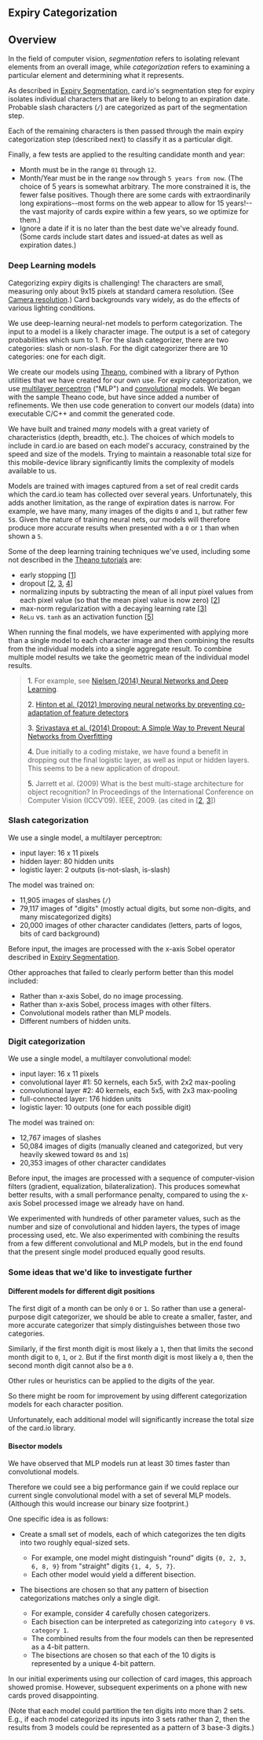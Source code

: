 Expiry Categorization
---------------------

## Overview

In the field of computer vision, *segmentation* refers to isolating relevant elements from an overall image, while *categorization* refers to examining a particular element and determining what it represents.

As described in [Expiry Segmentation](expiry_segmentation.md), card.io's segmentation step for expiry isolates individual characters that are likely to belong to an expiration date. Probable slash characters (`/`) are categorized as part of the segmentation step.

Each of the remaining characters is then passed through the main expiry categorization step (described next) to classify it as a particular digit.

Finally, a few tests are applied to the resulting candidate month and year:

* Month must be in the range `01` through `12`.
* Month/Year must be in the range `now` through `5 years from now`. (The choice of 5 years is somewhat arbitrary. The more constrained it is, the fewer false positives. Though there are some cards with extraordinarily long expirations--most forms on the web appear to allow for 15 years!--the vast majority of cards expire within a few years, so we optimize for them.)
* Ignore a date if it is no later than the best date we've already found. (Some cards include start dates and issued-at dates as well as expiration dates.)


### Deep Learning models

Categorizing expiry digits is challenging! The characters are small, measuring only about 9x15 pixels at standard camera resolution. (See [Camera resolution](../camera_resolution.md).) Card backgrounds vary widely, as do the effects of various lighting conditions.

We use deep-learning neural-net models to perform categorization. The input to a model is a likely character image. The output is a set of category probabilities which sum to 1. For the slash categorizer, there are two categories: slash or non-slash. For the digit categorizer there are 10 categories: one for each digit.

We create our models using [Theano](http://www.deeplearning.net/software/theano/), combined with a library of Python utilities that we have created for our own use. For expiry categorization, we use [multilayer perceptron](http://www.deeplearning.net/tutorial/mlp.html#mlp) ("MLP") and [convolutional](http://www.deeplearning.net/tutorial/lenet.html#lenet) models. We began with the sample Theano code, but have since added a number of refinements. We then use code generation to convert our models (data) into executable C/C++ and commit the generated code.

We have built and trained *many* models with a great variety of characteristics (depth, breadth, etc.). The choices of which models to include in card.io are based on each model's accuracy, constrained by the speed and size of the models. Trying to maintain a reasonable total size for this mobile-device library significantly limits the complexity of models available to us.

Models are trained with images captured from a set of real credit cards which the card.io team has collected over several years. Unfortunately, this adds another limitation, as the range of expiration dates is narrow. For example, we have many, many images of the digits `0` and `1`, but rather few `5`s. Given the nature of training neural nets, our models will therefore produce more accurate results when presented with a `0` or `1` than when shown a `5`.

Some of the deep learning training techniques we've used, including some not described in the [Theano tutorials](http://www.deeplearning.net/tutorial/) are:

* early stopping [[1]](#1)
* dropout [[2](#2), [3](#3), [4](#4)]
* normalizing inputs by subtracting the mean of all input pixel values from each pixel value (so that the mean pixel value is now zero) [[2](#2)]
* max-norm regularization with a decaying learning rate [[3]](#3)
* `ReLu` vs. `tanh` as an activation function [[5]](#5)

When running the final models, we have experimented with applying more than a single model to each character image and then combining the results from the individual models into a single aggregate result. To combine multiple model results we take the geometric mean of the individual model results.

> <a id="1">1.</a> For example, see [Nielsen (2014) Neural Networks and Deep Learning](http://neuralnetworksanddeeplearning.com/chap3.html).
> 
> <a id="2">2.</a> [Hinton et al. (2012) Improving neural networks by preventing co-adaptation of feature detectors](http://arxiv.org/pdf/1207.0580.pdf)
> 
> <a id="3">3.</a> [Srivastava et al. (2014) Dropout: A Simple Way to Prevent Neural Networks from Overfitting](http://www.cs.toronto.edu/~rsalakhu/papers/srivastava14a.pdf)
>
> <a id="4">4.</a> Due initially to a coding mistake, we have found a benefit in dropping out the final logistic layer, as well as input or hidden layers. This seems to be a new application of dropout.
> 
> <a id="5">5.</a> Jarrett et al. (2009) What is the best multi-stage architecture for object recognition? In Proceedings of the International Conference on Computer Vision (ICCV’09). IEEE, 2009. (as cited in [[2](#2), [3](#3)])


### Slash categorization

We use a single model, a multilayer perceptron:

* input layer: 16 x 11 pixels
* hidden layer: 80 hidden units
* logistic layer: 2 outputs (is-not-slash, is-slash)

The model was trained on:

* 11,905 images of slashes (`/`)
* 79,117 images of "digits" (mostly actual digits, but some non-digits, and many miscategorized digits)
* 20,000 images of other character candidates (letters, parts of logos, bits of card background)

Before input, the images are processed with the x-axis Sobel operator described in [Expiry Segmentation](expiry_segmentation.md). 

Other approaches that failed to clearly perform better than this model included:

* Rather than x-axis Sobel, do no image processing.
* Rather than x-axis Sobel, process images with other filters.
* Convolutional models rather than MLP models.
* Different numbers of hidden units.


### Digit categorization

We use a single model, a multilayer convolutional model:

* input layer: 16 x 11 pixels
* convolutional layer #1: 50 kernels, each 5x5, with 2x2 max-pooling
* convolutional layer #2: 40 kernels, each 5x5, with 2x3 max-pooling
* full-connected layer: 176 hidden units
* logistic layer: 10 outputs (one for each possible digit)

The model was trained on:

* 12,767 images of slashes
* 50,084 images of digits (manually cleaned and categorized, but very heavily skewed toward `0`s and `1`s)
* 20,353 images of other character candidates

Before input, the images are processed with a sequence of computer-vision filters (gradient, equalization, bilateralization). This produces somewhat better results, with a small performance penalty, compared to using the x-axis Sobel processed image we already have on hand.

We experimented with hundreds of other parameter values, such as the number and size of convolutional and hidden layers, the types of image processing used, etc. We also experimented with combining the results from a few different convolutional and MLP models, but in the end found that the present single model produced equally good results.

### Some ideas that we'd like to investigate further

#### Different models for different digit positions

The first digit of a month can be only `0` or `1`. So rather than use a general-purpose digit categorizer, we should be able to create a smaller, faster, and more accurate categorizer that simply distinguishes between those two categories.

Similarly, if the first month digit is most likely a `1`, then that limits the second month digit to `0`, `1`, or `2`. But if the first month digit is most likely a `0`, then the second month digit cannot also be a `0`.

Other rules or heuristics can be applied to the digits of the year.

So there might be room for improvement by using different categorization models for each character position.

Unfortunately, each additional model will significantly increase the total size of the card.io library.


#### Bisector models

We have observed that MLP models run at least 30 times faster than convolutional models.

Therefore we could see a big performance gain if we could replace our current single convolutional model with a set of several MLP models. (Although this would increase our binary size footprint.)

One specific idea is as follows:

* Create a small set of models, each of which categorizes the ten digits into two roughly equal-sized sets.
  * For example, one model might distinguish "round" digits `{0, 2, 3, 6, 8, 9}` from "straight" digits `{1, 4, 5, 7}`.
  * Each other model would yield a different bisection.

* The bisections are chosen so that any pattern of bisection categorizations matches only a single digit.
  * For example, consider 4 carefully chosen categorizers.
  * Each bisection can be interpreted as categorizing into `category 0` vs. `category 1`.
  * The combined results from the four models can then be represented as a 4-bit pattern.
  * The bisections are chosen so that each of the 10 digits is represented by a unique 4-bit pattern.

In our initial experiments using our collection of card images, this approach showed promise. However, subsequent experiments on a phone with new cards proved disappointing.

(Note that each model could partition the ten digits into more than 2 sets. E.g., if each model categorized its inputs into 3 sets rather than 2, then the results from 3 models could be represented as a pattern of 3 base-3 digits.)
